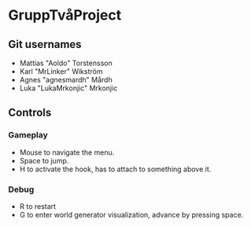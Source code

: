 # GruppTvåProject

## Git usernames
- Mattias "Aoldo" Torstensson
- Karl "MrLinker" Wikström
- Agnes "agnesmardh" Mårdh
- Luka "LukaMrkonjic" Mrkonjic

## Controls
### Gameplay
- Mouse to navigate the menu.
- Space to jump.
- H to activate the hook, has to attach to something above it.

### Debug
- R to restart
- G to enter world generator visualization, advance by pressing space.
